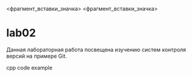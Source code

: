 <фрагмент_вставки_значка>
<фрагмент_вставки_значка>
# lab02
Данная лабораторная работа посвещена изучению систем контроля версий на примере Git.


cpp code example













